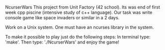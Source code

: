 NcurserWars
This project from Unit Factory (42 school).
Its was end of first week cpp piscine (intensive study of c++ language). Our task was write console game like space invaders or similar in a 2 days.

Work on a Unix system. One must have an ncurses library in the system.

To make it possible to play just do the following steps:
In terminal type: 'make'.
Then type: './NcurserWars' and enjoy the game!
